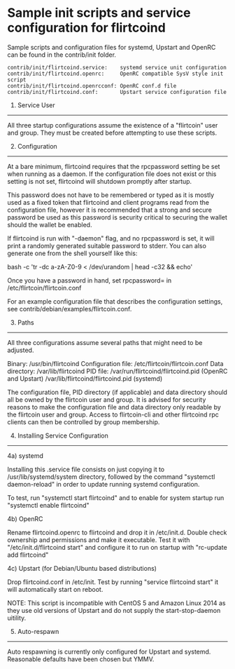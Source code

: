 Sample init scripts and service configuration for flirtcoind
==========================================================

Sample scripts and configuration files for systemd, Upstart and OpenRC
can be found in the contrib/init folder.

    contrib/init/flirtcoind.service:    systemd service unit configuration
    contrib/init/flirtcoind.openrc:     OpenRC compatible SysV style init script
    contrib/init/flirtcoind.openrcconf: OpenRC conf.d file
    contrib/init/flirtcoind.conf:       Upstart service configuration file

1. Service User
---------------------------------

All three startup configurations assume the existence of a "flirtcoin" user
and group.  They must be created before attempting to use these scripts.

2. Configuration
---------------------------------

At a bare minimum, flirtcoind requires that the rpcpassword setting be set
when running as a daemon.  If the configuration file does not exist or this
setting is not set, flirtcoind will shutdown promptly after startup.

This password does not have to be remembered or typed as it is mostly used
as a fixed token that flirtcoind and client programs read from the configuration
file, however it is recommended that a strong and secure password be used
as this password is security critical to securing the wallet should the
wallet be enabled.

If flirtcoind is run with "-daemon" flag, and no rpcpassword is set, it will
print a randomly generated suitable password to stderr.  You can also
generate one from the shell yourself like this:

bash -c 'tr -dc a-zA-Z0-9 < /dev/urandom | head -c32 && echo'

Once you have a password in hand, set rpcpassword= in /etc/flirtcoin/flirtcoin.conf

For an example configuration file that describes the configuration settings, 
see contrib/debian/examples/flirtcoin.conf.

3. Paths
---------------------------------

All three configurations assume several paths that might need to be adjusted.

Binary:              /usr/bin/flirtcoind
Configuration file:  /etc/flirtcoin/flirtcoin.conf
Data directory:      /var/lib/flirtcoind
PID file:            /var/run/flirtcoind/flirtcoind.pid (OpenRC and Upstart)
                     /var/lib/flirtcoind/flirtcoind.pid (systemd)

The configuration file, PID directory (if applicable) and data directory
should all be owned by the flirtcoin user and group.  It is advised for security
reasons to make the configuration file and data directory only readable by the
flirtcoin user and group.  Access to flirtcoin-cli and other flirtcoind rpc clients
can then be controlled by group membership.

4. Installing Service Configuration
-----------------------------------

4a) systemd

Installing this .service file consists on just copying it to
/usr/lib/systemd/system directory, followed by the command
"systemctl daemon-reload" in order to update running systemd configuration.

To test, run "systemctl start flirtcoind" and to enable for system startup run
"systemctl enable flirtcoind"

4b) OpenRC

Rename flirtcoind.openrc to flirtcoind and drop it in /etc/init.d.  Double
check ownership and permissions and make it executable.  Test it with
"/etc/init.d/flirtcoind start" and configure it to run on startup with
"rc-update add flirtcoind"

4c) Upstart (for Debian/Ubuntu based distributions)

Drop flirtcoind.conf in /etc/init.  Test by running "service flirtcoind start"
it will automatically start on reboot.

NOTE: This script is incompatible with CentOS 5 and Amazon Linux 2014 as they
use old versions of Upstart and do not supply the start-stop-daemon uitility.

5. Auto-respawn
-----------------------------------

Auto respawning is currently only configured for Upstart and systemd.
Reasonable defaults have been chosen but YMMV.


